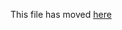 This file has moved [here](https://github.com/facebook/create-react-app/blob/main/packages/crg-template/template/README.md)
